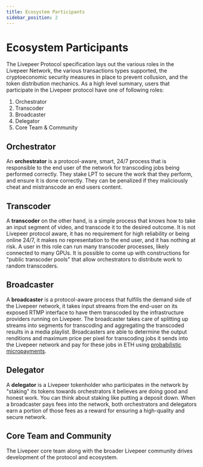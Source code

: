 ```yaml
---
title: Ecosystem Participants
sidebar_position: 2
---
```


# Ecosystem Participants

The Livepeer Protocol specification lays out the various roles in the Livepeer
Network, the various transactions types supported, the cryptoeconomic security
measures in place to prevent collusion, and the token distribution mechanics. As
a high level summary, users that participate in the Livepeer protocol have one
of following roles:

1. Orchestrator
2. Transcoder
3. Broadcaster
4. Delegator
5. Core Team & Community

## Orchestrator

An **orchestrator** is a protocol-aware, smart, 24/7 process that is responsible
to the end user of the network for transcoding jobs being performed correctly.
They stake LPT to secure the work that they perform, and ensure it is done
correctly. They can be penalized if they maliciously cheat and mistranscode an
end users content.

## Transcoder

A **transcoder** on the other hand, is a simple process that knows how to take
an input segment of video, and transcode it to the desired outcome. It is not
Livepeer protocol aware, it has no requirement for high reliability or being
online 24/7, it makes no representation to the end user, and it has nothing at
risk. A user in this role can run many transcoder processes, likely connected to
many GPUs. It is possible to come up with constructions for "public transcoder
pools" that allow orchestrators to distribute work to random transcoders.

## Broadcaster

A **broadcaster** is a protocol-aware process that fulfills the demand side of
the Livepeer network, it takes input streams from the end-user on its exposed
RTMP interface to have them transcoded by the infrastructure providers running
on Livepeer. The broadcaster takes care of splitting up streams into segments
for transcoding and aggregating the transcoded results in a media playlist.
Broadcasters are able to determine the output renditions and maximum price per
pixel for transcoding jobs it sends into the Livepeer network and pay for these
jobs in ETH using
[probabilistic micropayments](https://medium.com/livepeer-blog/streamflow-probabilistic-micropayments-f3a647672462).

## Delegator

A **delegator** is a Livepeer tokenholder who participates in the network by
"staking" its tokens towards orchestrators it believes are doing good and honest
work. You can think about staking like putting a deposit down. When a
broadcaster pays fees into the network, both orchestrators and delegators earn a
portion of those fees as a reward for ensuring a high-quality and secure
network.

## Core Team and Community

The Livepeer core team along with the broader Livepeer community drives
development of the protocol and ecosystem.

